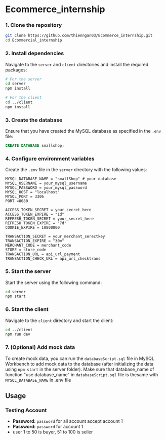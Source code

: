 # Ecommerce_internship

### 1. Clone the repository

```bash
git clone https://github.com/thienngan03/Ecommerce_internship.git
cd Ecommercial_internship
```

### 2. Install dependencies

Navigate to the `server` and `client` directories and install the required packages:

```bash
# For the server
cd server
npm install

# For the client
cd ../client
npm install
```

### 3. Create the database

Ensure that you have created the MySQL database as specified in the `.env` file:

```sql
CREATE DATABASE smallshop;
```

### 4. Configure environment variables

Create the `.env` file in the `server` directory with the following values:

```properties
MYSQL_DATABASE_NAME = "smallShop" # your database
MYSQL_USERNAME = your_mysql_username
MYSQL_PASSWORD = your_mysql_password
MYSQL_HOST = "localhost"
MYSQL_PORT = 3306
PORT =8080

ACCESS_TOKEN_SECRET = your_secret_here
ACCESS_TOKEN_EXPIRE = "1d"
REFRESH_TOKEN_SECRET = your_secret_here
REFRESH_TOKEN_EXPIRE = "7d"
COOKIE_EXPIRE = 10800000

TRANSACTION_SECRET = your_merchant_serectkey
TRANSACTION_EXPIRE = "30m"
MERCHANT_CODE = merchant_code
STORE = store_code
TRANSACTION_URL = api_url_payment
TRANSACTION_CHECK_URL = api_url_checktrans
```

### 5. Start the server

Start the server using the following command:

```bash
cd server
npm start
```

### 6. Start the client

Navigate to the `client` directory and start the client:

```bash
cd ../client
npm run dev
```

### 7. (Optional) Add mock data

To create mock data, you can run the `databaseScript.sql` file in MySQL Workbench to add mock data to the database (after initializing the data using `npm start` in the server folder).
Make sure that database_name of function "use database_name" in `databaseScript.sql` file is thesame with `MYSQL_DATABASE_NAME` in .env file
## Usage

### Testing Account
  - **Password:** `password` for all account accept account 1
  - **Password:** `password` for account 1
  - user 1 to 50 is buyer, 51 to 100 is seller

